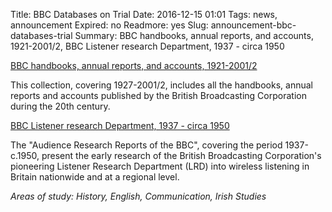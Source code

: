 Title: BBC Databases on Trial
Date: 2016-12-15 01:01 
Tags: news, announcement
Expired: no 
Readmore: yes
Slug: announcement-bbc-databases-trial
Summary: BBC handbooks, annual reports, and accounts, 1921-2001/2, BBC Listener research Department, 1937 - circa 1950


<a href="https://www.britishonlinearchives.co.uk/collection.php?cid=9781851171385&pid=&did=&cat=&sid=BOABBC&date_option=equal">BBC handbooks, annual reports, and accounts, 1921-2001/2</a>

This collection, covering 1927-2001/2, includes all the handbooks, annual reports and accounts published by the British Broadcasting Corporation during the 20th century.

<a href="https://www.britishonlinearchives.co.uk/collection.php?cid=9781851171385&pid=&did=&cat=&sid=BOABBC&date_option=equal">BBC Listener research Department, 1937 - circa 1950</a>

The "Audience Research Reports of the BBC", covering the period 1937-c.1950, present the early research of the British Broadcasting Corporation's pioneering Listener Research Department (LRD) into wireless listening in Britain nationwide and at a regional level.

<em>Areas of study: History, English, Communication, Irish Studies</em>

<!-- USEFUL CUT AND PASTE STUFF.

<img src="/theme/img/news/201X-XX/XXXX.png" alt="words" class="float_left">

<img src="/theme/img/news/201X-XX/XXXX.png" alt="words" class="float_right">

<a href="#" target="_blank">

-->